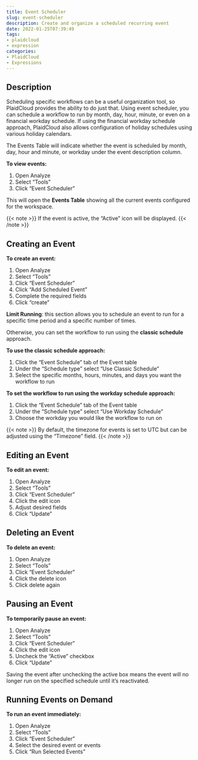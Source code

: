 ```yaml
---
title: Event Scheduler
slug: event-scheduler
description: Create and organize a scheduled recurring event
date: 2022-01-25T07:39:49
tags:
- plaidcloud
- expression
categories:
- PlaidCloud
- Expressions
---
```



## Description


Scheduling specific workflows can be a useful organization tool, so PlaidCloud provides the ability to do just that. Using event scheduler, you can schedule a workflow to run by month, day, hour, minute, or even on a financial workday schedule. If using the financial workday schedule approach, PlaidCloud also allows configuration of holiday schedules using various holiday calendars.



The Events Table will indicate whether the event is scheduled by month, day, hour and minute, or workday under the event description column.



**To view events:**


1. Open Analyze
2. Select “Tools”
3. Click “Event Scheduler”

This will open the **Events Table** showing all the current events configured for the workspace.

{{< note >}}
If the event is active, the “Active” icon will be displayed. 
{{< /note >}}


## Creating an Event


**To create an event:**


1. Open Analyze
2. Select “Tools”
3. Click “Event Scheduler”
4. Click “Add Scheduled Event”
5. Complete the required fields
6. Click “create”

**Limit Running**: this section allows you to schedule an event to run for a specific time period and a specific number of times.



Otherwise, you can set the workflow to run using the **classic schedule** approach.



**To use the classic schedule approach:**


1. Click the “Event Schedule” tab of the Event table
2. Under the “Schedule type” select “Use Classic Schedule”
3. Select the specific months, hours, minutes, and days you want the workflow to run

**To set the workflow to run using the workday schedule approach:**


1. Click the “Event Schedule” tab of the Event table
2. Under the “Schedule type” select “Use Workday Schedule”
3. Choose the workday you would like the workflow to run on

{{< note >}}
By default, the timezone for events is set to UTC but can be adjusted using the “Timezone” field.
{{< /note >}}


## Editing an Event


**To edit an event:**


1. Open Analyze
2. Select “Tools”
3. Click “Event Scheduler”
4. Click the edit icon
5. Adjust desired fields
6. Click “Update”

## Deleting an Event


**To delete an event:**


1. Open Analyze
2. Select “Tools”
3. Click “Event Scheduler”
4. Click the delete icon
5. Click delete again

## Pausing an Event


**To temporarily pause an event:**


1. Open Analyze
2. Select “Tools”
3. Click “Event Scheduler”
4. Click the edit icon
5. Uncheck the “Active” checkbox
6. Click “Update”

Saving the event after unchecking the active box means the event will no longer run on the specified schedule until it’s reactivated.



## Running Events on Demand


**To run an event immediately:**


1. Open Analyze
2. Select “Tools”
3. Click “Event Scheduler”
4. Select the desired event or events
5. Click “Run Selected Events”
